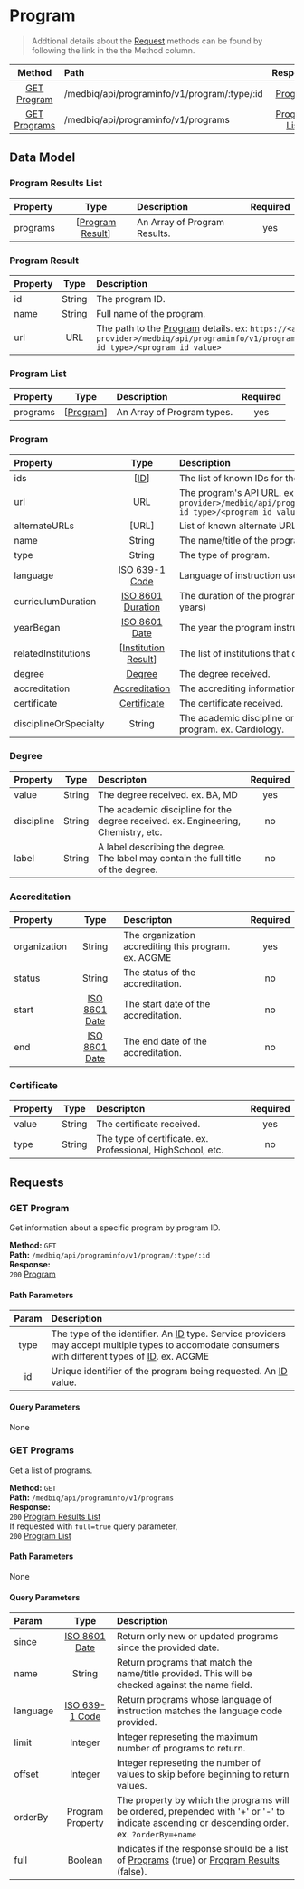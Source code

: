 # Program
> Addtional details about the [Request](#requests) methods can be found by following the link in the the Method column.  
  
|     Method                      |         Path                                   |         Response                    |
|    :------:                     |         :--                                    |       :----------:                  |
|  [GET Program](#get-program)    |  /medbiq/api/programinfo/v1/program/:type/:id  |      [Program](#program-1)          |  
|  [GET Programs](#get-programs)  |        /medbiq/api/programinfo/v1/programs     |    [Program List](#program-list)    |  


## Data Model

### Program Results List
|   Property  |                    Type                 |              Description                         | Required |
|   :------   |                    :--:                 |              :----------                         |  :--:    |
|   programs  |  \[[Program Result](#program-result)\]  |        An Array of Program Results.              |   yes    |


### Program Result
|      Property      |           Type             |                     Description                      |   Required   |
|      :------       |           :--:             |                     :----------                      |     :--:     |
|         id         |          String            |                   The program ID.                    |     yes      |
|        name        |          String            |                Full name of the program.             |     yes      |
|        url         |           URL              |    The path to the [Program](#program-1) details.  ex: `https://<api provider>/medbiq/api/programinfo/v1/program/<program id type>/<program id value>`    |     yes      |


### Program List
|   Property  |         Type                 |                        Description                         | Required |
|   :------   |         :--:                 |                        :----------                         |  :--:    |
|   programs  |  \[[Program](#program-1)\]   |                  An Array of Program types.                |   yes    |


### Program  
|      Property      |           Type             |                     Description                      |   Required   |
|      :------       |           :--:             |                     :----------                      |     :--:     |
|        ids         |           \[[ID](https://github.com/medbiq/medbiq/blob/master/api/programinfo/v1/institution/institution.md#id)\]             |       The list of known IDs for the program.        |     yes      |
|        url         |            URL             |   The program's API URL. ex: `https://<api provider>/medbiq/api/programinfo/v1/program/<program id type>/<program id value>`  |  yes |
|  alternateURLs     |           [URL]            |    List of known alternate URLs for the program.     |      no      |
|       name         |           String           |            The name/title of the program             |     yes      |
|       type         |           String           |            The type of program.                      |      no      |
|    language        | [ISO 639-1 Code](https://www.loc.gov/standards/iso639-2/php/code_list.php)  |     Language of instruction used in the program. | no |
| curriculumDuration | [ISO 8601 Duration](https://en.wikipedia.org/wiki/ISO_8601) |  The duration of the program curriculum. ex: `P4Y` (4 years)  |  no  |
|     yearBegan      | [ISO 8601 Date](https://en.wikipedia.org/wiki/ISO_8601) |  The year the program instruction began. ex: `2002`  |  no  |
|  relatedInstitutions | \[[Institution Result](https://github.com/medbiq/medbiq/blob/master/api/programinfo/v1/institution/institution.md#institution-result)\] |  The list of institutions that offer this program.  |  yes   |
|    degree     |    [Degree](#degree)      | The degree received.   |  no  |
| accreditation |  [Accreditation](#accreditation) | The accrediting information about this program.  | no  |
|  certificate  |  [Certificate](#certificate)  | The certificate received.  | no |
| disciplineOrSpecialty |  String  |  The academic discipline or medical specialty of the program. ex. Cardiology.  |   no   | 


### Degree
|   Property  |   Type    |   Descripton                                                                       | Required |
|    :---     |   :--:    |    :-----                                                                          |   :--:   |
|  value      |   String  |  The degree received. ex. BA, MD                                                   |    yes   |
|  discipline |   String  |  The academic discipline for the degree received. ex. Engineering, Chemistry, etc. |    no    |
|  label      |   String  |  A label describing the degree. The label may contain the full title of the degree.|    no    |


### Accreditation
|   Property   |   Type    |   Descripton                                                                       | Required |
|    :---      |   :--:    |    :-----                                                                          |   :--:   |
| organization |   String  |  The organization accrediting this program. ex. ACGME                              |    yes   |
| status       |   String  |  The status of the accreditation.                                                  |    no    |
| start        | [ISO 8601 Date](https://en.wikipedia.org/wiki/ISO_8601) | The start date of the accreditation. |    no    |
| end          | [ISO 8601 Date](https://en.wikipedia.org/wiki/ISO_8601) | The end date of the accreditation.   |    no    |


### Certificate
|   Property   |   Type    |   Descripton                                                                       | Required |
|    :---      |   :--:    |    :-----                                                                          |   :--:   |
| value        |   String  |  The certificate received.                                                         |    yes   |
| type         |   String  |  The type of certificate. ex. Professional, HighSchool, etc.                       |    no    |



## Requests
### GET Program
Get information about a specific program by program ID.  
  
__Method:__  `GET`  
__Path:__ `/medbiq/api/programinfo/v1/program/:type/:id`  
__Response:__   
`200` [Program](#program-1)  

#### Path Parameters
|   Param    |           Description                                                      |
|   :---:    |          :------------                                                     |
|   type     |   The type of the identifier. An [ID](https://github.com/medbiq/medbiq/blob/master/api/programinfo/v1/institution/institution.md#id) type.   Service providers may accept multiple types to accomodate consumers with different types of [ID](https://github.com/medbiq/medbiq/blob/master/api/programinfo/v1/institution/institution.md#id). ex. ACGME  |
|    id      |   Unique identifier of the program being requested. An [ID](https://github.com/medbiq/medbiq/blob/master/api/programinfo/v1/institution/institution.md#id) value.                      |

#### Query Parameters
None


### GET Programs
Get a list of programs.  
  
__Method:__  `GET`  
__Path:__ `/medbiq/api/programinfo/v1/programs`  
__Response:__   
`200` [Program Results List](#program-results-list)  
If requested with `full=true` query parameter,  
`200` [Program List](#program-list)  

#### Path Parameters
None

#### Query Parameters
| Param    |   Type   |  Description    |
| :---     |   :--:   | :------------   |
| since    | [ISO 8601 Date](https://en.wikipedia.org/wiki/ISO_8601) |  Return only new or updated programs since the provided date.  | 
| name     |  String  |  Return programs that match the name/title provided. This will be checked against the name field. |
| language | [ISO 639-1 Code](https://www.loc.gov/standards/iso639-2/php/code_list.php) |  Return programs whose language of instruction matches the language code provided. |
| limit    |  Integer |  Integer represeting the maximum number of programs to return. |
| offset    |  Integer |  Integer represeting the number of values to skip before beginning to return values.  |
| orderBy  |  Program Property  |  The property by which the programs will be ordered, prepended with '+' or '-' to indicate ascending or descending order. ex. `?orderBy=+name`  |
| full     |  Boolean |  Indicates if the response should be a list of [Programs](#program-1) (true) or [Program Results](#program-result) (false). |
